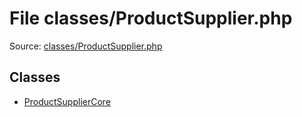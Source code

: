 File classes/ProductSupplier.php
=========

Source: [classes/ProductSupplier.php](https://github.com/PrestaShop/PrestaShop/blob/1.5.1.0/classes/ProductSupplier.php)


Classes
-------

* [ProductSupplierCore](class.ProductSupplierCore.md)

